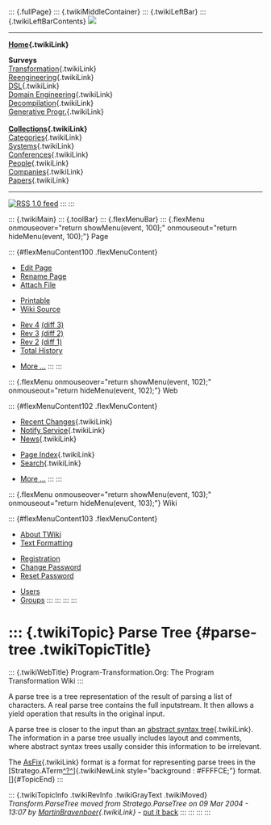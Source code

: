 ::: {.fullPage}
::: {.twikiMiddleContainer}
::: {.twikiLeftBar}
::: {.twikiLeftBarContents}
![](../pub/transformation.gif)

------------------------------------------------------------------------

**[Home](WebHome){.twikiLink}**

**Surveys**\
[Transformation](ProgramTransformation){.twikiLink}\
[Reengineering](ReengineeringWiki){.twikiLink}\
[DSL](DomainSpecificLanguages){.twikiLink}\
[Domain Engineering](DomainEngineering){.twikiLink}\
[Decompilation](DeCompilation){.twikiLink}\
[Generative Progr.](GenerativeProgrammingWiki){.twikiLink}\
\
**[Collections](CategoryCollection){.twikiLink}**\
[Categories](CategoryCategory){.twikiLink}\
[Systems](TransformationSystems){.twikiLink}\
[Conferences](TransformationConferences){.twikiLink}\
[People](TransformationPeople){.twikiLink}\
[Companies](TransformationCompanies){.twikiLink}\
[Papers](CategoryPaper){.twikiLink}

------------------------------------------------------------------------

[![](../pub/rss.gif "RSS 1.0 feed")](WebRss@skin=rss)
:::
:::

::: {.twikiMain}
::: {.toolBar}
::: {.flexMenuBar}
::: {.flexMenu onmouseover="return showMenu(event, 100);" onmouseout="return hideMenu(event, 100);"}
Page

::: {#flexMenuContent100 .flexMenuContent}
-   [Edit
    Page](http://www.program-transformation.org/edit/Transform/ParseTree?t=1536825772)
-   [Rename
    Page](http://www.program-transformation.org/rename/Transform/ParseTree)
-   [Attach
    File](http://www.program-transformation.org/attach/Transform/ParseTree)

<!-- -->

-   [Printable](http://www.program-transformation.org/view/Transform/ParseTree?skin=print.pattern)
-   [Wiki
    Source](http://www.program-transformation.org/view/Transform/ParseTree?skin=text&raw=on&contenttype=text/plain)

<!-- -->

-   [Rev
    4](http://www.program-transformation.org/view/Transform/ParseTree?rev=1.4)
    [(diff 3)](http://www.program-transformation.org/rdiff/Transform/ParseTree?rev1=1.4&rev2=1.3)
-   [Rev
    3](http://www.program-transformation.org/view/Transform/ParseTree?rev=1.3)
    [(diff 2)](http://www.program-transformation.org/rdiff/Transform/ParseTree?rev1=1.3&rev2=1.2)
-   [Rev
    2](http://www.program-transformation.org/view/Transform/ParseTree?rev=1.2)
    [(diff 1)](http://www.program-transformation.org/rdiff/Transform/ParseTree?rev1=1.2&rev2=1.1)
-   [Total
    History](http://www.program-transformation.org/rdiff/Transform/ParseTree)

<!-- -->

-   [More
    \...](http://www.program-transformation.org/oops/Transform/ParseTree?template=oopsmore&param1=1.4&param2=1.4)
:::
:::

::: {.flexMenu onmouseover="return showMenu(event, 102);" onmouseout="return hideMenu(event, 102);"}
Web

::: {#flexMenuContent102 .flexMenuContent}
-   [Recent Changes](WebChanges){.twikiLink}
-   [Notify Service](WebNotify){.twikiLink}
-   [News](WebNews){.twikiLink}

<!-- -->

-   [Page Index](WebIndex){.twikiLink}
-   [Search](WebSearch){.twikiLink}

<!-- -->

-   [More
    \...](http://www.program-transformation.org/oops/Transform/ParseTree?template=oopsmore&param1=1.4&param2=1.4)
:::
:::

::: {.flexMenu onmouseover="return showMenu(event, 103);" onmouseout="return hideMenu(event, 103);"}
Wiki

::: {#flexMenuContent103 .flexMenuContent}
-   [About
    TWiki](http://www.program-transformation.org/view/TWiki/WebHome)
-   [Text
    Formatting](http://www.program-transformation.org/view/TWiki/TextFormattingRules)

<!-- -->

-   [Registration](http://www.program-transformation.org/view/TWiki/TWikiRegistration)
-   [Change
    Password](http://www.program-transformation.org/view/TWiki/ChangePassword)
-   [Reset
    Password](http://www.program-transformation.org/view/TWiki/ResetPassword)

<!-- -->

-   [Users](http://www.program-transformation.org/view/Main/TWikiUsers)
-   [Groups](http://www.program-transformation.org/view/Main/TWikiGroups)
:::
:::
:::
:::

::: {.twikiTopic}
Parse Tree {#parse-tree .twikiTopicTitle}
==========

::: {.twikiWebTitle}
Program-Transformation.Org: The Program Transformation Wiki
:::

A parse tree is a tree representation of the result of parsing a list of
characters. A real parse tree contains the full inputstream. It then
allows a yield operation that results in the original input.

A parse tree is closer to the input than an [abstract syntax
tree](../Stratego/AbstractSyntaxTree){.twikiLink}. The information in a
parse tree usually includes layout and comments, where abstract syntax
trees usally consider this information to be irrelevant.

The [AsFix](../Tools/AsFix){.twikiLink} format is a format for
representing parse trees in the
[Stratego.ATerm[^?^](http://www.program-transformation.org/edit/Stratego/ATerm?topicparent=Transform.ParseTree)]{.twikiNewLink
style="background : #FFFFCE;"} format.\
[]{#TopicEnd}
:::

::: {.twikiTopicInfo .twikiRevInfo .twikiGrayText .twikiMoved}
*Transform.ParseTree moved from Stratego.ParseTree on 09 Mar 2004 -
13:07 by [MartinBravenboer](../Main/MartinBravenboer){.twikiLink}* -
[put it
back](http://www.program-transformation.org/rename/Transform/ParseTree?newweb=Stratego&newtopic=ParseTree&confirm=on "Click to move topic back to previous location, with option to change references.")
:::
:::
:::
:::
